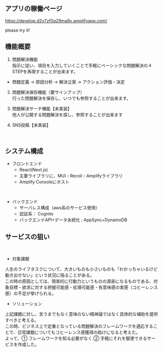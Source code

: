 ## アプリの稼働ページ

https://develop.d2v7zf0q29ma8x.amplifyapp.com/

please try it!
<br>

## 機能概要

1. 問題解決機能<br>
指示に従い、項目を入力していくことで手軽にベーシックな問題解決の４STEPを再現することが出来ます。
  + 問題定義 → 原因分析 → 解決立案 → アクション評価・決定
 
2. 問題解決保存機能（要サインアップ）<br>
行った問題解決を保存し、いつでも参照することが出来ます。
  
3. 問題解決サーチ機能【未実装】<br>
他人が公開する問題解決を探し、参照することが出来ます

4. SNS投稿【未実装】

<br>

## システム構成

+ フロントエンド
  + React(Next.js)　
  + 主要ライブラリに、MUI・Recoil・Amplifyライブラリ
  + Amplify Consoleにホスト

<br>

+ バックエンド
  + サーバレス構成（aws系のサービス使用）
  + 認証系： Cognito
  + バックエンドAPI+データ永続化 :  AppSync+DynamoDB

## サービスの狙い

<br>

+ 対象課題

人生のライフタスクについて、大きいものも小さいものも「わかっちゃいるけど動き出せない」という状況に陥ることがある。<br>
この時の原因としては、現実的に行動力というものの源泉になるものである、対象目標・欲求に対する把握可能感・処理可能感・有意味感の実感（コヒーレンス感）の不足が挙げられる。
<br>
+ ソリューション

上記課題に対し、言うまでもなく意味のない精神論ではなく具体的な補助を提供すべきと考える。<br>
この時、ビジネス上で定番となっている問題解決のフレームワークを適応することで、日常課題についてもコヒーレンス感獲得の助けになると考えた。<br>
よって、① フレームワークを知る必要がなく ② 手軽にそれを駆使できるサービスを作成した。
